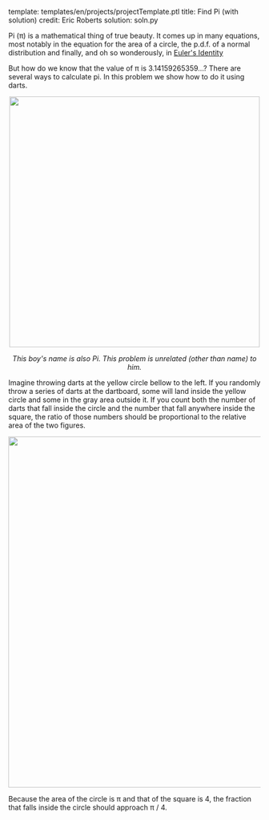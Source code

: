 template: templates/en/projects/projectTemplate.ptl
title: Find Pi (with solution)
credit: Eric Roberts
solution: soln.py

Pi (&pi;) is a mathematical thing of true beauty. It comes up in many equations, most notably in the equation for the area of a circle, the p.d.f. of a normal distribution and finally, and oh so wonderously, in [Euler's Identity](http://en.wikipedia.org/wiki/Euler's_identity)

But how do we know that the value of &pi; is 3.14159265359...? There are several ways to calculate pi. In this problem we show how to do it using darts.

<center>
<img style="width:500px" src="{{pathToRoot}}img/projects/findPi/lifeOfPi.jpg">	
<p style="text-align:center"><i>This boy's name is also Pi. This problem is unrelated (other than name) to him.</i></p>
</center>

Imagine throwing darts at the yellow circle bellow to the left. If you randomly throw a series of darts at the dartboard, some will land inside the yellow circle and some in the gray area outside it. If you count both the number of darts that fall inside the circle and the number that fall anywhere inside the square, the ratio of those numbers should be proportional to the relative area of the two figures.

<center>
<img style="width:700px" src="{{pathToRoot}}img/projects/findPi/darts.png">	
</center>


Because the area of the circle is &pi; and that of the square is 4, the fraction that falls inside the circle should approach &pi; / 4.
